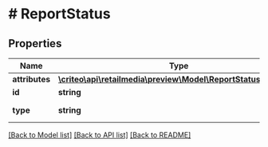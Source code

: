 # # ReportStatus

## Properties

Name | Type | Description | Notes
------------ | ------------- | ------------- | -------------
**attributes** | [**\criteo\api\retailmedia\preview\Model\ReportStatusAttributes**](ReportStatusAttributes.md) |  |
**id** | **string** | The reportId |
**type** | **string** | Always \&quot;RetailMediaReportStatus\&quot; |

[[Back to Model list]](../../README.md#models) [[Back to API list]](../../README.md#endpoints) [[Back to README]](../../README.md)
